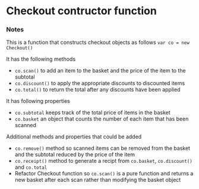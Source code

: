 # Checkout contructor function

### Notes
This is a function that constructs checkout objects as follows
`var co = new Checkout()`

It has the following methods
- `co.scan()` to add an item to the basket and the price of the item to the subtotal
- `co.discount()` to apply the appropriate discounts to discounted items
- `co.total()` to return the total after any discounts have been applied

It has following properties
- `co.subtotal` keeps track of the total price of items in the basket
- `co.basket` an object that counts the number of each item that has been scanned

Additional methods and properties that could be added
- `co.remove()` method so scanned items can be removed from the basket and the subtotal reduced by the price of the item
- `co.receipt()` method to generate a recipt from `co.basket`, `co.discount()` and `co.total`
- Refactor Checkout function so `co.scan()` is a pure function and returns a new basket after each scan rather than modifying the basket object 
